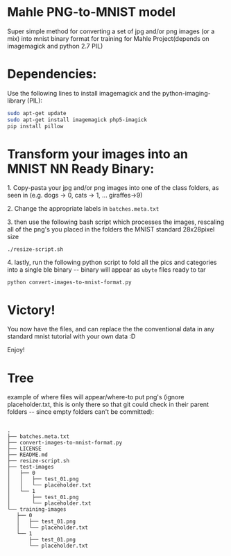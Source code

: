 # Mahle PNG-to-MNIST model

Super simple method for converting a set of jpg and/or png images (or a mix) into mnist binary format for training for Mahle Project(depends on imagemagick and python 2.7 PIL)

# Dependencies:

Use the following lines to install imagemagick and the python-imaging-library (PIL):

```bash
sudo apt-get update
sudo apt-get install imagemagick php5-imagick
pip install pillow
```

# Transform your images into an MNIST NN Ready Binary:

1\. Copy-pasta your jpg and/or png images into one of the class folders, as seen in (e.g. dogs -> 0, cats -> 1, ... giraffes->9)

2\. Change the appropriate labels in `batches.meta.txt`

3\. then use the following bash script which processes the images, rescaling all of the png's you placed in the folders the MNIST standard 28x28pixel size

`./resize-script.sh`

4\. lastly, run the following python script to fold all the pics and categories into a single ble binary -- binary will appear as `ubyte` files ready to tar

`python convert-images-to-mnist-format.py`

# Victory!

You now have the files, and can replace the the conventional data in any standard mnist tutorial with your own data :D

Enjoy!

# Tree

example of where files will appear/where-to put png's (ignore placeholder.txt, this is only there so that git could check in their parent folders -- since empty folders can't be committed):

```

.
├── batches.meta.txt
├── convert-images-to-mnist-format.py
├── LICENSE
├── README.md
├── resize-script.sh
├── test-images
│   ├── 0
│   │   ├── test_01.png
│   │   └── placeholder.txt
│   └── 1
│       ├── test_01.png
│       └── placeholder.txt
└── training-images
   ├── 0
   │   ├── test_01.png
   │   └── placeholder.txt
   └── 1
       ├── test_01.png
       └── placeholder.txt
```
